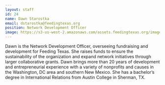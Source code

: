 ```yaml
---
layout: staff
id: 24
name: Dawn Starostka
email: dstarostka@feedingtexas.org
position: Network Development Officer
image: https://s3-us-west-2.amazonaws.com/assets.feedingtexas.org/images/staff/placeholder.JPG
---
```

Dawn is the Network Development Officer, overseeing fundraising and development for Feeding Texas. She raises funds to ensure the sustainability of the organization and expand network initiatives through larger collaborative grants. Dawn brings more than 20 years of development and entrepreneurial experience with a variety of nonprofits and causes in the Washington, DC area and southern New Mexico. She has a bachelor’s degree in International Relations from Austin College in Sherman, TX.
